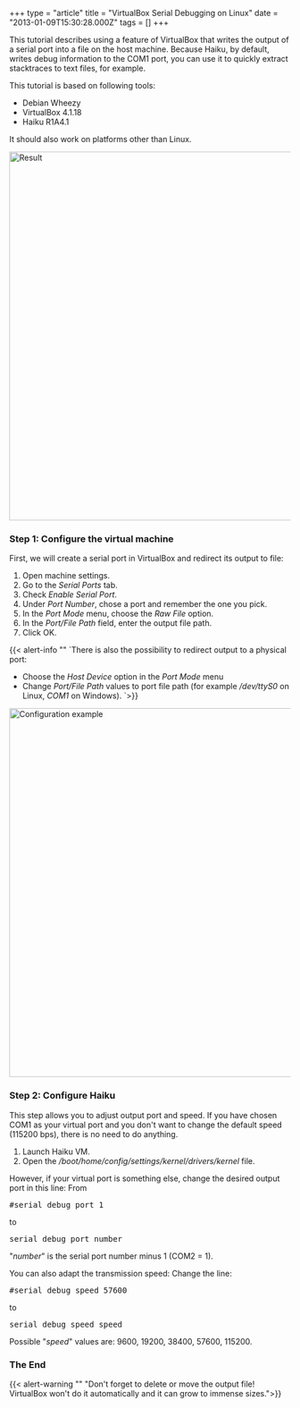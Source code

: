+++
type = "article"
title = "VirtualBox Serial Debugging on Linux"
date = "2013-01-09T15:30:28.000Z"
tags = []
+++

This tutorial describes using a feature of VirtualBox that writes the output of a serial port into a file on the host machine. Because Haiku, by default, writes debug information to the COM1 port, you can use it to quickly extract stacktraces to text files, for example.

This tutorial is based on following tools:
<ul>
 <li>Debian Wheezy</li>
 <li>VirtualBox 4.1.18</li>
 <li>Haiku R1A4.1</li>
</ul>

It should also work on platforms other than Linux.

<img alt="Result" width="660" src="/files/guides/virtualizing/virtualbox/vbox-linux-debug-image1.png" />

<h3 id="part_vm">Step 1: Configure the virtual machine</h3>
First, we will create a serial port in VirtualBox and redirect its output to file:
<ol>
 <li>Open machine settings.</li>
 <li>Go to the <em>Serial Ports</em> tab.</li>
 <li>Check <em>Enable Serial Port</em>.</li>
 <li>Under <em>Port Number</em>, chose a port and remember the one you pick.</li>
 <li>In the <em>Port Mode</em> menu, choose the <em>Raw File</em> option.</li>
 <li>In the <em>Port/File Path</em> field, enter the output file path.</li>
 <li>Click OK.</li>
</ol>

{{< alert-info ""
`There is also the possibility to redirect output to a physical port:
- Choose the *Host Device* option in the *Port Mode* menu
- Change *Port/File Path* values to port file path (for example */dev/ttyS0* on Linux, *COM1* on Windows).
`>}}

<img alt="Configuration example" width="660" src="/files/guides/virtualizing/virtualbox/vbox-linux-debug-image2.png" />

<h3 id="part_haiku">Step 2: Configure Haiku</h3>
This step allows you to adjust output port and speed. If you have chosen COM1 as your virtual port and you don't want to change the default speed (115200 bps), there is no need to do anything.
<ol>
 <li>Launch Haiku VM.</li>
 <li>Open the <em>/boot/home/config/settings/kernel/drivers/kernel</em> file.</li>
</ol>
However, if your virtual port is something else, change the desired output port in this line:
From
<pre>#serial_debug_port 1</pre>
to
<pre>serial_debug_port number</pre>

"<em>number</em>" is the serial port number minus 1 (COM2 = 1).

You can also adapt the  transmission speed:
Change the line:
<pre>#serial_debug_speed 57600</pre>
to
<pre>serial_debug_speed speed</pre>
Possible "<em>speed</em>" values are: 9600, 19200, 38400, 57600, 115200.

<h3 id="part_finish">The End</h3>
{{< alert-warning "" "Don't forget to delete or move the output file! VirtualBox won't do it automatically and it can grow to immense sizes.">}}
